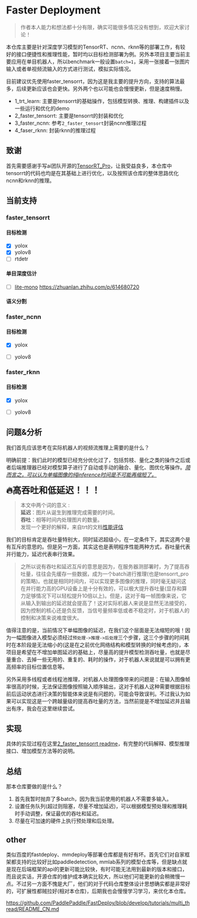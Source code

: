 # Faster Deployment

> 作者本人能力和想法都十分有限，确实可能很多情况没有想到，欢迎大家讨论！

本仓库主要是针对深度学习模型的TensorRT、ncnn、rknn等的部署工作，有较好的接口便捷性和推理性能，暂时均以目标检测部署为例。另外本项目主要当前主要应用在单目机器人，所以benchmark一般设置`batch=1`，采用一张接着一张图片输入或者单视频流输入的方式进行测试，模拟实际情况。

目前建议优先使用faster_tensorrt，因为这是我主要的提升方向，支持的算法最多，后续更新应该也会更快。另外两个也以可能也会慢慢更新，但是速度稍慢。

- 1_trt_learn: 主要是tensorrt的基础操作，包括模型转换、推理、构建插件以及一些运行和优化的demo
- 2_faster_tensorrt: 主要是tensorrt的封装和优化
- 3_faster_ncnn: 参考`2_faster_tensort`封装ncnn推理过程
- 4_faser_rknn: 封装rknn的推理过程

## 致谢

首先需要感谢手写ai团队开源的[TensorRT_Pro](https://github.com/shouxieai/tensorRT_Pro)，让我受益良多，本仓库中tensorrt的代码也均是在其基础上进行优化，以及按照该仓库的整体思路优化ncnn和rknn的推理。

<!-- 该仓库的部分优点：
1. 接口简单清晰
2. 预处理和后处理自写CUDA加速
3. batch可根据实际数据动态调整(前提是trtmodel转换中设置动态batch)
4. 写了内存和数据的管理类，无需手动操作，并且可以实现内存复用，无需反复申请。
5. 预处理和推理同时进行
6. 生产者消费者模式，合理好用。 -->

## 当前支持

### faster_tensorrt

#### 目标检测

- [x] yolox
- [x] yolov8
- [ ] rtdetr

#### 单目深度估计

- [ ] [lite-mono](https://github.com/noahzn/Lite-Mono)
https://zhuanlan.zhihu.com/p/614680720

#### 语义分割

### faster_ncnn

#### 目标检测
- [x] yolox
- [ ] yolov8


### faster_rknn

#### 目标检测
- [x] yolox
- [ ] yolov8


## 问题&分析

我们首先应该思考在实际机器人的视频流推理上需要的是什么？

明确前提：我们此时的模型已经充分优化过了，包括剪枝、量化之类的操作之后或者后端推理器已经对模型算子进行了自动或手动的融合、量化、图优化等操作。<u>*简而言之，可以认为单幅图像的纯inference时间是不可能再缩短了。*</u>

<font size=5 >**🔥高吞吐和低延迟！！！** </font>

> 本文中两个词的意义 :   <br>
> **延迟**：图片从诞生到推理完成需要的时间。 <br>
> **吞吐**：相等时间内处理图片的数量。 <br>
> 发现一个更好的解释，来自trt的文档[性能评估](https://docs.nvidia.com/deeplearning/tensorrt/developer-guide/index.html#measure-performance)


我们的目标肯定是吞吐量特别大，同时延迟超级小，在一定条件下，其实这两个是有互斥的意思的。但是另一方面，其实这也是表明程序性能两种方式，吞吐量代表并行能力，延迟代表串行效果。
> 之所以说有吞吐和延迟互斥的意思是因为，在服务器测部署时，为了提高吞吐量，往往会先缓存一些数据，成为一个batch进行推理(也是tensorrt_pro的策略)。也就是相同时间内，可以实现更多图像的推理，同时毫无疑问这在并行能力高的GPU设备上是十分有效的，可以极大提升吞吐量(显存和算力足够情况下可以轻松提升10倍以上)。但是，这对于每一帧图像来说，它从输入到输出的延迟就会提高了！这对实际机器人来说是显然无法接受的，因为控制的核心还是负反馈，当信号量频率低或者不稳定时，对于机器人的控制和决策来说难度很大。

值得注意的是，当前情况下单幅图像的延迟，在我们这个层面是无法缩短的哦！因为一幅图像进入模型必须经过`预处理->推理->后处理`三个步骤，这三个步骤的时间耗时在本阶段是无法缩小的(这是在之前优化网络结构和模型转换的时候考虑的)，本项目是希望在不增加单图延迟的基础上，尽量高的提升模型检测吞吐量，也就是尽量重合、去掉一些无用的、重复的、耗时的操作，对于机器人来说就是可以拥有更高频率的目标位置信息等。


另外采用多线程或者线程池推理，对机器人处理图像带来的问题是：在输入图像帧率很高的时候，无法保证图像按照输入顺序输出，这对于机器人这种需要根据目标前后运动状态进行决策的智能体来说是有问题的，可能会导致误判。不过我认为如果可以实现这是一个跨越量级的提高吞吐量的方法，当然前提是不增加延迟并且输出有序，我会在这里继续尝试。

## 实现

具体的实现过程在这里[2_faster_tensorrt readme](./2_faster_tensorrt/readme.md)，有完整的代码解释、模型推理接口、增加模型方法等的说明。


## 总结

那本仓库要做的是什么？

1. 首先我暂时抛弃了多batch，因为我当前使用的机器人不需要多输入。
2. 设置任务队列(超过则阻塞，尽量不增加延迟)，可以根据模型预处理和推理耗时手动调整，保证最优的吞吐和延迟。
3. 尽量在可加速的硬件上执行预处理和后处理。



## other

类似百度的fastdeploy、mmdeploy等部署仓库都是有好有坏。首先它们对自家框架都支持的比较好比如paddledetection, mmlab系列的模型仓库等，但是缺点就是现在后端框架的api的更新可能比较快，有时可能无法用到最新的版本和接口，而且说实话，开源仓库的维护成本确实比较大，所以他们可能更新的会稍微慢一点。不过另一方面不愧是大厂，他们的对于代码仓库整体设计思想确实都是非常好的，可扩展性都贼拉好(相对本仓库)，后期我也会慢慢学习学习，来优化本仓库。

https://github.com/PaddlePaddle/FastDeploy/blob/develop/tutorials/multi_thread/README_CN.md

